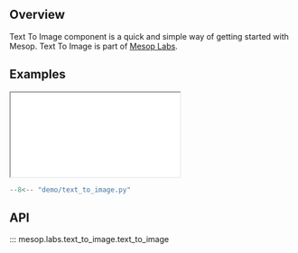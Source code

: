 ## Overview

Text To Image component is a quick and simple way of getting started with Mesop. Text To Image is part of [Mesop Labs](../guides/labs.md).

## Examples

<iframe class="component-demo" src="/demo/?demo=text_to_image"></iframe>

```python
--8<-- "demo/text_to_image.py"
```
## API

::: mesop.labs.text_to_image.text_to_image
